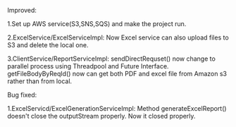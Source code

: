 


Improved:

1.Set up AWS service(S3,SNS,SQS) and make the project run.

2.ExcelService/ExcelServiceImpl:
  Now Excel service can also upload files to S3 and delete the local one.

3.ClientService/ReportServiceImpl:
  sendDirectRequset() now change to parallel process using Threadpool and Future Interface.
  getFileBodyByReqId() now can get both PDF and excel file from Amazon s3 rather than from local.


Bug fixed:

1.ExcelServicd/ExcelGenerationServiceImpl:
  Method generateExcelReport() doesn't close the outputStream properly. Now it closed properly.


